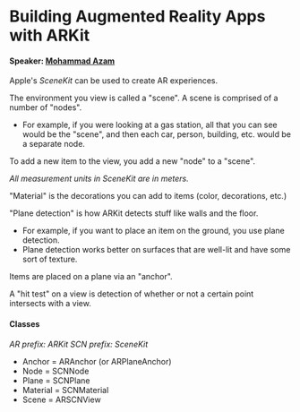 # Building Augmented Reality Apps with ARKit

#### Speaker: [Mohammad Azam](https://360idev.com/speakers/mohammad-azam/)

Apple's _SceneKit_ can be used to create AR experiences.

The environment you view is called a "scene".
A scene is comprised of a number of "nodes".
* For example, if you were looking at a gas station, all that you can see would be the "scene", and then each car, person, building, etc. would be a separate node.

To add a new item to the view, you add a new "node" to a "scene".

_All measurement units in SceneKit are in meters._

"Material" is the decorations you can add to items (color, decorations, etc.)

"Plane detection" is how ARKit detects stuff like walls and the floor.
* For example, if you want to place an item on the ground, you use plane detection.
* Plane detection works better on surfaces that are well-lit and have some sort of texture.

Items are placed on a plane via an "anchor".

A "hit test" on a view is detection of whether or not a certain point intersects with a view.

#### Classes
_AR prefix: ARKit_
_SCN prefix: SceneKit_
* Anchor = ARAnchor (or ARPlaneAnchor)
* Node = SCNNode
* Plane = SCNPlane
* Material = SCNMaterial
* Scene = ARSCNView
